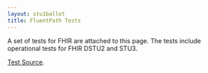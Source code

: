 ```yaml
---
layout: stu1ballot
title: FluentPath Tests
---
```


A set of tests for FHIR are attached to this page. The tests include operational tests for FHIR DSTU2 and STU3.

<a href="tests.zip">Test Source</a>.


